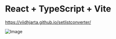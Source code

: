 # React + TypeScript + Vite

https://viidhjarta.github.io/setlistconverter/

![Image](https://github.com/user-attachments/assets/a2fb2f7e-6629-4e18-994c-a8a51dedd586)